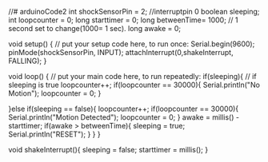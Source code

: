 //# arduinoCode2
int shockSensorPin  = 2; //interruptpin 0
boolean sleeping;
int loopcounter = 0;
long starttimer = 0;
long betweenTime= 1000; // 1 second set to change(1000= 1 sec).
long awake = 0;


void setup() {
  // put your setup code here, to run once:
Serial.begin(9600);
pinMode(shockSensorPin, INPUT);
attachInterrupt(0,shakeInterrupt, FALLING);
}

void loop() {
  // put your main code here, to run repeatedly:
if(sleeping){   // if sleeping is true
  loopcounter++;
  if(loopcounter == 30000){
  Serial.println("No Motion");
  loopcounter = 0;
  }

  
 }else if(sleeping == false){
    loopcounter++;
   if(loopcounter == 30000){
    Serial.println("Motion Detected");
    loopcounter = 0;
    }
    awake = millis() - starttimer;
    if(awake > betweenTime){
      sleeping = true;
      Serial.println("RESET");
    }
  }
}

void shakeInterrupt(){
  sleeping = false;
  starttimer = millis();
  }

